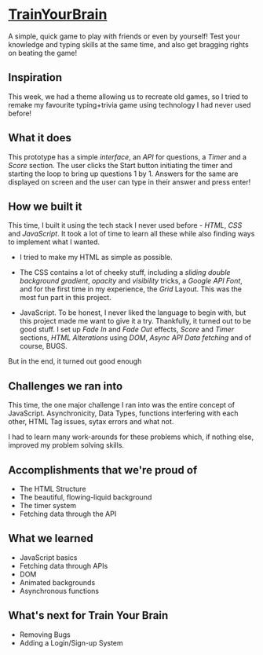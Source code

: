 # [TrainYourBrain](https://emperorarthurix.github.io/TrainYourBrain/)
A simple, quick game to play with friends or even by yourself! Test your knowledge and typing skills at the same time, and also get bragging rights on beating the game!


## Inspiration

This week, we had a theme allowing us to recreate old games, so I tried to remake my favourite typing+trivia game using technology I had never used before!


## What it does

This prototype has a simple *interface*, an *API* for questions, a *Timer* and a *Score* section. The user clicks the Start button initiating the timer and starting the loop to bring up questions 1 by 1. Answers for the same are displayed on screen and the user can type in their answer and press enter!


## How we built it

This time, I built it using the tech stack I never used before - *HTML*, *CSS* and *JavaScript*.
It took a lot of time to learn all these while also finding ways to implement what I wanted. 

- I tried to make my HTML as simple as possible.

- The CSS contains a lot of cheeky stuff, including a *sliding double background gradient*, *opacity* and *visibility* tricks, a *Google API Font*, and for the first time in my experience, the *Grid* Layout. This was the most fun part in this project.

- JavaScript. To be honest, I never liked the language to begin with, but this project made me want to give it a try. Thankfully, it turned out to be good stuff. I set up *Fade In* and *Fade Out* effects, *Score* and *Timer* sections, *HTML Alterations* using *DOM*, *Async API Data fetching* and of course, BUGS.

But in the end, it turned out good enough


## Challenges we ran into

This time, the one major challenge I ran into was the entire concept of JavaScript. Asynchronicity, Data Types, functions interfering with each other, HTML Tag issues, sytax errors and what not.

I had to learn many work-arounds for these problems which, if nothing else, improved my problem solving skills.

## Accomplishments that we're proud of

- The HTML Structure
- The beautiful, flowing-liquid background
- The timer system
- Fetching data through the API

## What we learned

- JavaScript basics
- Fetching data through APIs
- DOM
- Animated backgrounds
- Asynchronous functions

## What's next for Train Your Brain
- Removing Bugs
- Adding a Login/Sign-up System

